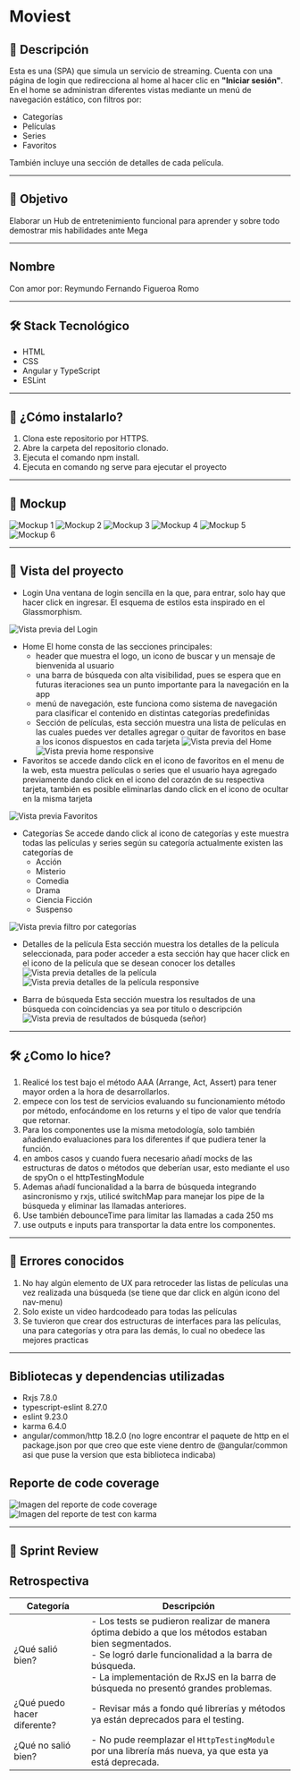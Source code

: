 # Moviest

## 📄 Descripción

Esta es una (SPA) que simula un servicio de streaming. Cuenta con una página de login que redirecciona al home al hacer clic en **"Iniciar sesión"**.  
En el home se administran diferentes vistas mediante un menú de navegación estático, con filtros por:

- Categorías
- Películas
- Series
- Favoritos  

También incluye una sección de detalles de cada película.

---

## 🎯 Objetivo

Elaborar un Hub de entretenimiento funcional para aprender y sobre todo demostrar mis habilidades ante Mega

---

## Nombre

Con amor por: Reymundo Fernando Figueroa Romo

---

## 🛠️ Stack Tecnológico

- HTML  
- CSS  
- Angular y TypeScript
- ESLint

---

## 🚀 ¿Cómo instalarlo?

1. Clona este repositorio por HTTPS.
2. Abre la carpeta del repositorio clonado.
3. Ejecuta el comando npm install.
4. Ejecuta en comando ng serve para ejecutar el proyecto

---

## 🎨 Mockup

![Mockup 1](./public/assets/images/mockup1.jpg)
![Mockup 2](./public/assets/images/mockup2.jpg)
![Mockup 3](./public/assets/images/mockup3.jpg)
![Mockup 4](./public/assets/images/Login-responsive.jpg)
![Mockup 5](./public/assets/images/peliculas-responsive.jpg)
![Mockup 6](./public/assets/images/detalles-responsive.jpg)

---

## 👀 Vista del proyecto

- Login
Una ventana de login sencilla en la que, para entrar, solo hay que hacer click en ingresar. El esquema de estilos esta inspirado en el Glassmorphism.

![Vista previa del Login](./public/assets/images/Captura-login.png)

- Home
El home consta de las secciones principales:
  - header que muestra el logo, un icono de buscar y un mensaje de bienvenida al usuario
  - una barra de búsqueda con alta visibilidad, pues se espera que en futuras iteraciones sea un
   punto importante para la navegación en la app
  - menú de navegación, este funciona como sistema de navegación para clasificar el contenido en distintas categorías predefinidas
  - Sección de películas, esta sección muestra una lista de películas en las cuales puedes ver detalles agregar o quitar de favoritos en base a los iconos    dispuestos en cada tarjeta
![Vista previa del Home](./public/assets/images/home-actualizado.png)
![Vista previa home responsive](./public/assets/images/captura-peliculas-responsive.png)
- Favoritos
se accede dando click en el icono de favoritos en el menu de la web, esta muestra películas o series que el usuario haya agregado previamente dando click en el icono del corazón de su respectiva tarjeta, también es posible eliminarlas dando click en el icono de ocultar en la misma tarjeta

![Vista previa Favoritos](./public/assets/images/favoritos-actualizado.png)

- Categorías
Se accede dando click al icono de categorías y este muestra todas las películas y series según su categoría
actualmente existen las categorías de
  - Acción
  - Misterio
  - Comedia
  - Drama
  - Ciencia Ficción
  - Suspenso

![Vista previa filtro por categorías](./public/assets/images/Captura-categorias.png)

- Detalles de la película
Esta sección muestra los detalles de la película seleccionada, para poder acceder a esta sección hay que hacer click en el icono de la película que se desean conocer los detalles
![Vista previa detalles de la película](./public/assets/images/movie-details-actualizada.png)
![Vista previa detalles de la película responsive](./public/assets/images/movie-details-responsive.png)

- Barra de búsqueda
Esta sección muestra los resultados de una búsqueda con coincidencias ya sea por titulo o descripción
![Vista previa de resultados de búsqueda (señor)](./public/assets/images/busqueda.png)

---

## 🛠️ ¿Como lo hice?

1. Realicé los test bajo el método AAA (Arrange, Act, Assert) para tener mayor orden a la hora de desarrollarlos.
2. empece con los test de servicios evaluando su funcionamiento método por método, enfocándome en los returns y el tipo de valor que tendría que retornar.
3. Para los componentes use la misma metodología, solo también añadiendo evaluaciones para los diferentes if que pudiera tener la función.
4. en ambos casos y cuando fuera necesario añadí mocks de las estructuras de datos o métodos que deberían usar, esto mediante el uso de spyOn o el httpTestingModule
5. Ademas añadí funcionalidad a la barra de búsqueda integrando asincronismo y rxjs, utilicé switchMap para manejar los pipe de la búsqueda y eliminar las llamadas anteriores.
6. Use también debounceTime para limitar las llamadas a cada 250 ms
7. use outputs e inputs para transportar la data entre los componentes.

---

## 🐞 Errores conocidos

1. No hay algún elemento de UX para retroceder las listas de películas una vez realizada una búsqueda (se tiene que dar click en algún icono del nav-menu)
2. Solo existe un video hardcodeado para todas las películas
3. Se tuvieron que crear dos estructuras de interfaces para las películas, una para categorías y otra para las demás, lo cual no obedece las mejores practicas

---

## Bibliotecas y dependencias utilizadas

- Rxjs 7.8.0
- typescript-eslint 8.27.0
- eslint 9.23.0
- karma 6.4.0
- angular/common/http 18.2.0 (no logre encontrar el paquete de http en el package.json por que creo que este viene dentro de @angular/common asi que puse la version que esta biblioteca indicaba)

## Reporte de code coverage

![Imagen del reporte de code coverage](./public/assets/images/code-covearge.png)
![Imagen del reporte de test con karma](./public/assets/images/code-covearge-karma.png)

---

## 🔁 Sprint Review

## Retrospectiva

| Categoría               | Descripción                                                                                                                                              |
|-------------------------|----------------------------------------------------------------------------------------------------------------------------------------------------------|
| ¿Qué salió bien?        | - Los tests se pudieron realizar de manera óptima debido a que los métodos estaban bien segmentados. <br> - Se logró darle funcionalidad a la barra de búsqueda. <br> - La implementación de RxJS en la barra de búsqueda no presentó grandes problemas. |
| ¿Qué puedo hacer diferente? | - Revisar más a fondo qué librerías y métodos ya están deprecados para el testing.                                                                                 |
| ¿Qué no salió bien?     | - No pude reemplazar el `HttpTestingModule` por una librería más nueva, ya que esta ya está deprecada.                                                  |
